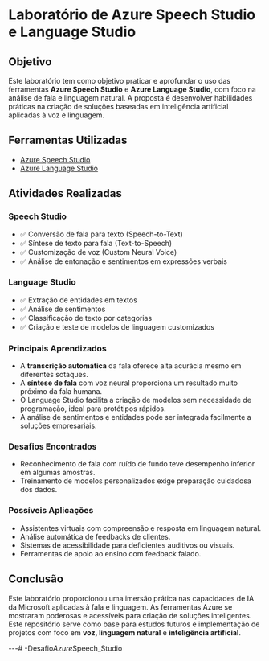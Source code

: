 # Laboratório de Azure Speech Studio e Language Studio

## Objetivo

Este laboratório tem como objetivo praticar e aprofundar o uso das ferramentas **Azure Speech Studio** e **Azure Language Studio**, com foco na análise de fala e linguagem natural. A proposta é desenvolver habilidades práticas na criação de soluções baseadas em inteligência artificial aplicadas à voz e linguagem.

## Ferramentas Utilizadas

- [Azure Speech Studio](https://speech.microsoft.com/)
- [Azure Language Studio](https://language.azure.com/)

## Atividades Realizadas

### Speech Studio

- ✅ Conversão de fala para texto (Speech-to-Text)
- ✅ Síntese de texto para fala (Text-to-Speech)
- ✅ Customização de voz (Custom Neural Voice)
- ✅ Análise de entonação e sentimentos em expressões verbais

### Language Studio

- ✅ Extração de entidades em textos
- ✅ Análise de sentimentos
- ✅ Classificação de texto por categorias
- ✅ Criação e teste de modelos de linguagem customizados


### Principais Aprendizados

- A **transcrição automática** da fala oferece alta acurácia mesmo em diferentes sotaques.
- A **síntese de fala** com voz neural proporciona um resultado muito próximo da fala humana.
- O Language Studio facilita a criação de modelos sem necessidade de programação, ideal para protótipos rápidos.
- A análise de sentimentos e entidades pode ser integrada facilmente a soluções empresariais.

### Desafios Encontrados

- Reconhecimento de fala com ruído de fundo teve desempenho inferior em algumas amostras.
- Treinamento de modelos personalizados exige preparação cuidadosa dos dados.

### Possíveis Aplicações

- Assistentes virtuais com compreensão e resposta em linguagem natural.
- Análise automática de feedbacks de clientes.
- Sistemas de acessibilidade para deficientes auditivos ou visuais.
- Ferramentas de apoio ao ensino com feedback falado.

## Conclusão

Este laboratório proporcionou uma imersão prática nas capacidades de IA da Microsoft aplicadas à fala e linguagem. As ferramentas Azure se mostraram poderosas e acessíveis para criação de soluções inteligentes. Este repositório serve como base para estudos futuros e implementação de projetos com foco em **voz, linguagem natural** e **inteligência artificial**.

---#   - D e s a f i o _ A z u r e _ S p e e c h _ S t u d i o  
 